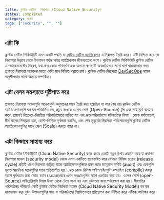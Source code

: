 ```yaml
---
title: ক্লাউড নেটিভ  নিরাপত্তা (Cloud Native Security)
status: Completed
category: ধারণা
tags: ["security", "", ""]
---
```


## এটা কি

ক্লাউড নেটিভ সিকিউরিটি এমন একটি পদ্ধতি যা [ক্লাউড নেটিভ অ্যাপ্লিকেশন](/bn/cloud-native-apps/) এ নিরাপত্তা তৈরি করে। এটি নিশ্চিত করে যে নিরাপত্তা উন্নয়ন থেকে উৎপাদন পর্যন্ত সমগ্র অ্যাপ্লিকেশন জীবনচক্রের অংশ। ক্লাউড নেটিভ সিকিউরিটি ক্লাউড নেটিভ এনভায়রনমেন্টের বিবরণ, যথা দ্রুত কোড পরিবর্তন এবং অত্যন্ত ক্ষণস্থায়ী অবকাঠামোর সাথে খাপ খাওয়ানোর সময় প্রথাগত নিরাপত্তা মডেলের মতো একই মান নিশ্চিত করতে চায়। ক্লাউড নেটিভ নিরাপত্তা [DevSecOps](/bn/devsecops/) নামক অনুশীলনের সাথে অত্যন্ত সম্পর্কিত।

## এটা যেসব সমস্যাতে দৃষ্টিপাত করে

প্রথাগত নিরাপত্তা মডেলগুলি অনেকগুলি অনুমানের সাথে তৈরি করা হয়েছিল যা আর বৈধ নয়৷ ক্লাউড নেটিভ অ্যাপ্লিকেশানগুলি ঘন ঘন পরিবর্তিত হয়, প্রচুর সংখ্যক ওপেন সোর্স (Open-Source) টুল এবং লাইব্রেরি ব্যবহার করে, প্রায়শই বিক্রেতা-নিয়ন্ত্রিত পরিকাঠামোতে চালিত হয় এবং দ্রুত পরিকাঠামো পরিবর্তনের বিষয়। কোড পর্যালোচনা, দীর্ঘ মানের নিশ্চয়তা চক্র, হোস্ট-ভিত্তিক দুর্বলতা স্ক্যানিং, এবং শেষ মুহূর্তের নিরাপত্তা পর্যালোচনাগুলি ক্লাউড নেটিভ অ্যাপ্লিকেশনগুলির সাথে স্কেল (Scale) করতে পারে না।

## এটা কিভাবে সাহায্য করে

ক্লাউড নেটিভ সিকিউরিটি (Cloud Native Security)  কাজ করার একটি নতুন উপায় প্রবর্তন করে যা প্রথাগত নিরাপত্তা মডেল (security model) থেকে এমন একটিতে স্থানান্তরিত করে যেখানে রিলিজ চক্রের (release cycle) প্রতিটি ধাপে নিরাপত্তা জড়িত থাকে অ্যাপ্লিকেশনগুলিকে রক্ষা করে৷ ম্যানুয়াল অডিট (audit) এবং চেকগুলি মূলত স্বয়ংক্রিয় স্ক্যানগুলির সাথে প্রতিস্থাপিত হয়। দ্রুত কোড রিলিজ পাইপলাইনগুলি কম্পাইল (compile) করার আগে দুর্বলতার জন্য কোড স্ক্যান (scan)করে এমন সরঞ্জামগুলির সাথে একত্রিত করা হয়। ওপেন সোর্স (open-Source) লাইব্রেরিগুলি বিশ্বস্ত উৎস থেকে টেনে আনা হয় এবং দুর্বলতার জন্য পর্যবেক্ষণ করা হয়। ধীরগতির পরিবর্তনের পরিবর্তে একটি ক্লাউড নেটিভ নিরাপত্তা মডেল (Cloud Native Security Model) ঘন ঘন  হালনাগাদ করা দুর্বল উপাদানগুলির দ্বারা বা পরিকাঠামো নিয়মিতভাবে প্রতিস্থাপন করা নিশ্চিত করে এটিকে আলিঙ্গন করে।    
